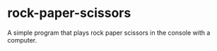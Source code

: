 # rock-paper-scissors

A simple program that plays rock paper scissors in the console with a computer.
